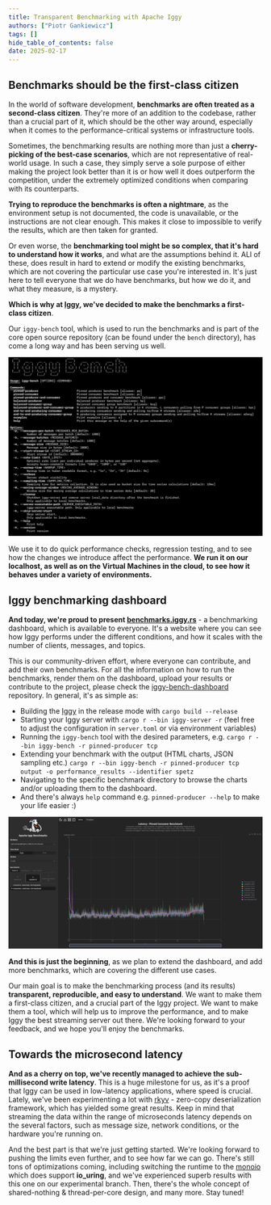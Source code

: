 ```yaml
---
title: Transparent Benchmarking with Apache Iggy
authors: ["Piotr Gankiewicz"]
tags: []
hide_table_of_contents: false
date: 2025-02-17
---
```

## Benchmarks should be the first-class citizen

In the world of software development, **benchmarks are often treated as a second-class citizen**. They're more of an addition to the codebase, rather than a crucial part of it, which should be the other way around, especially when it comes to the performance-critical systems or infrastructure tools.

Sometimes, the benchmarking results are nothing more than just a **cherry-picking of the best-case scenarios**, which are not representative of real-world usage. In such a case, they simply serve a sole purpose of either making the project look better than it is or how well it does outperform the competition, under the extremely optimized conditions when comparing with its counterparts.

**Trying to reproduce the benchmarks is often a nightmare**, as the environment setup is not documented, the code is unavailable, or the instructions are not clear enough. This makes it close to impossible to verify the results, which are then taken for granted.

Or even worse, the **benchmarking tool might be so complex, that it's hard to understand how it works**, and what are the assumptions behind it. ALl of these, does result in hard to extend or modify the existing benchmarks, which are not covering the particular use case you're interested in. It's just here to tell everyone that we do have benchmarks, but how we do it, and what they measure, is a mystery.

**Which is why at [Iggy](https://github.com/iggy-rs/iggy/), we've decided to make the benchmarks a first-class citizen**.

Our `iggy-bench` tool, which is used to run the benchmarks and is part of the core open source repository (can be found under the `bench` directory), has come a long way and has been serving us well.

![image](/transparent-benchmarks/iggy_bench_cli.png)

We use it to do quick performance checks, regression testing, and to see how the changes we introduce affect the performance. **We run it on our localhost, as well as on the Virtual Machines in the cloud, to see how it behaves under a variety of environments.**

## Iggy benchmarking dashboard

**And today, we're proud to present [benchmarks.iggy.rs](https://benchmarks.iggy.rs/)** - a benchmarking dashboard, which is available to everyone. It's a website where you can see how Iggy performs under the different conditions, and how it scales with the number of clients, messages, and topics.

This is our community-driven effort, where everyone can contribute, and add their own benchmarks. For all the information on how to run the benchmarks, render them on the dashboard, upload your results or contribute to the project, please check the [iggy-bench-dashboard](https://github.com/iggy-rs/iggy-bench-dashboard) repository. In general, it's as simple as:

- Building the [Iggy](https://github.com/iggy-rs/iggy) in the release mode with `cargo build --release`
- Starting your Iggy server with `cargo r --bin iggy-server -r` (feel free to adjust the configuration in `server.toml` or via environment variables)
- Running the `iggy-bench` tool with the desired parameters, e.g. `cargo r --bin iggy-bench -r pinned-producer tcp`
- Extending your benchmark with the output (HTML charts, JSON sampling etc.) `cargo r --bin iggy-bench -r pinned-producer tcp output -o performance_results --identifier spetz`
- Navigating to the specific benchmark directory to browse the charts and/or uploading them to the dashboard.
- And there's always `help` command e.g. `pinned-producer --help` to make your life easier :)

![image](/transparent-benchmarks/iggy_bench_dashboard.png)

**And this is just the beginning**, as we plan to extend the dashboard, and add more benchmarks, which are covering the different use cases.

Our main goal is to make the benchmarking process (and its results) **transparent, reproducible, and easy to understand**. We want to make them a first-class citizen, and a crucial part of the Iggy project. We want to make them a tool, which will help us to improve the performance, and to make Iggy the best streaming server out there. We're looking forward to your feedback, and we hope you'll enjoy the benchmarks.

## Towards the microsecond latency

**And as a cherry on top, we've recently managed to achieve the sub-millisecond write latency**. This is a huge milestone for us, as it's a proof that Iggy can be used in low-latency applications, where speed is crucial. Lately, we've been experimenting a lot with [rkyv](https://github.com/rkyv/rkyv) - zero-copy deserialization framework, which has yielded some great results. Keep in mind that streaming the data within the range of microseconds latency depends on the several factors, such as message size, network conditions, or the hardware you're running on.

And the best part is that we're just getting started. We're looking forward to pushing the limits even further, and to see how far we can go. There's still tons of optimizations coming, including switching the runtime to the [monoio](https://github.com/bytedance/monoio) which does support **io_uring**, and we've experienced superb results with this one on our experimental branch. Then, there's the whole concept of shared-nothing & thread-per-core design, and many more. Stay tuned!
